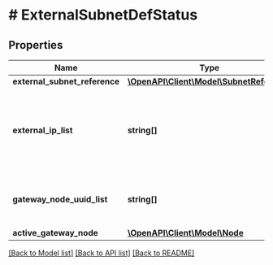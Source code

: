 # # ExternalSubnetDefStatus

## Properties

Name | Type | Description | Notes
------------ | ------------- | ------------- | -------------
**external_subnet_reference** | [**\OpenAPI\Client\Model\SubnetReference**](SubnetReference.md) |  | [optional]
**external_ip_list** | **string[]** | List of IP addresses for the VPC router port connecting to the external network. | [optional]
**gateway_node_uuid_list** | **string[]** | List of gateway nodes for the external connectivity. | [optional]
**active_gateway_node** | [**\OpenAPI\Client\Model\Node**](Node.md) |  | [optional]

[[Back to Model list]](../../README.md#models) [[Back to API list]](../../README.md#endpoints) [[Back to README]](../../README.md)
